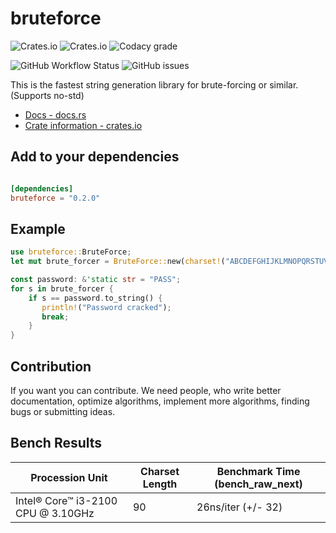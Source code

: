 # bruteforce

![Crates.io](https://img.shields.io/crates/v/bruteforce?style=flat-square)
![Crates.io](https://img.shields.io/crates/l/bruteforce?style=flat-square)
![Codacy grade](https://img.shields.io/codacy/grade/6d381bdf373e4205bfd0d23876acb07d?style=flat-square)

![GitHub Workflow Status](https://img.shields.io/github/workflow/status/DeepRobin/bruteforce-rs/CI?style=flat-square)
![GitHub issues](https://img.shields.io/github/issues/DeepRobin/bruteforce-rs?style=flat-square)

This is the fastest string generation library for brute-forcing or similar. (Supports no-std)

*   [Docs - docs.rs](https://docs.rs/bruteforce/)
*   [Crate information - crates.io](https://crates.io/crates/bruteforce/)

## Add to your dependencies

```toml

[dependencies]
bruteforce = "0.2.0"

```

## Example

```rust
use bruteforce::BruteForce;
let mut brute_forcer = BruteForce::new(charset!("ABCDEFGHIJKLMNOPQRSTUVWXYZ"));

const password: &'static str = "PASS";
for s in brute_forcer {
    if s == password.to_string() {
       println!("Password cracked");
       break;
    }
}
```

## Contribution  

If you want you can contribute. We need people, who write better documentation, optimize algorithms, implement more algorithms, finding bugs or submitting ideas.

## Bench Results

| Procession Unit                    | Charset Length | Benchmark Time (bench_raw_next) |
|------------------------------------|----------------|---------------------------------|
| Intel® Core™ i3-2100 CPU @ 3.10GHz | 90             | 26ns/iter (+/- 32)              |